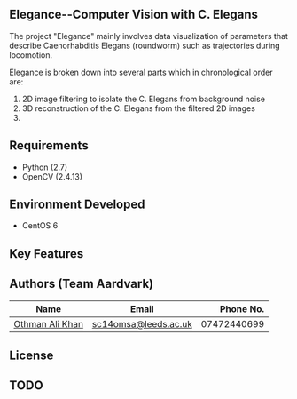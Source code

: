 ## Elegance--Computer Vision with C. Elegans

The project "Elegance" mainly involves data visualization of parameters that 
describe Caenorhabditis Elegans (roundworm) such as trajectories during 
locomotion. 

Elegance is broken down into several parts which in chronological order are:
1. 2D image filtering to isolate the C. Elegans from background noise
2. 3D reconstruction of the C. Elegans from the filtered 2D images 
3. 

## Requirements
* Python (2.7)
* OpenCV (2.4.13)

## Environment Developed 
* CentOS 6

## Key Features

## Authors (Team Aardvark)

|                       Name                        |         Email        |   Phone No.  |
| ------------------------------------------------- |:--------------------:| ------------:|
| [Othman Ali Khan](https://gitlab.com/u/sc14omsa)  | sc14omsa@leeds.ac.uk |  07472440699 |

## License

## TODO
